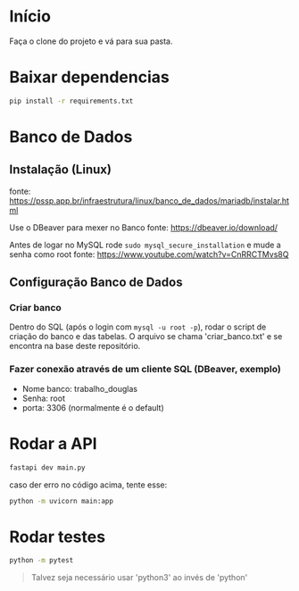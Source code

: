 # Início
Faça o clone do projeto e vá para sua pasta.

# Baixar dependencias
```bash
pip install -r requirements.txt
```

# Banco de Dados
## Instalação (Linux)
fonte: https://pssp.app.br/infraestrutura/linux/banco_de_dados/mariadb/instalar.html

Use o DBeaver para mexer no Banco
fonte: https://dbeaver.io/download/

Antes de logar no MySQL rode `sudo mysql_secure_installation` e mude a senha como root
fonte: https://www.youtube.com/watch?v=CnRRCTMvs8Q

## Configuração Banco de Dados
### Criar banco
Dentro do SQL (após o login com `mysql -u root -p`), rodar o script de criação do banco e das tabelas. O arquivo se chama 'criar_banco.txt' e se encontra na base deste repositório.
### Fazer conexão através de um cliente SQL (DBeaver, exemplo)
- Nome banco: trabalho_douglas
- Senha: root
- porta: 3306 (normalmente é o default)

# Rodar a API
```bash
fastapi dev main.py
```
caso der erro no código acima, tente esse:
```bash
python -m uvicorn main:app 
```
# Rodar testes 
```bash
python -m pytest
```
> Talvez seja necessário usar 'python3' ao invés de 'python'